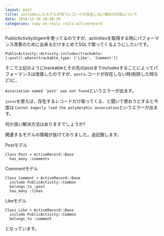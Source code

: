 ```yaml
---
layout: post
title: includesしたモデルが持つレコードが存在しない場合の対処について
date: 2014-12-30 10:49:39
categories: ruby-on-rails rails-activerecord
---
```

<!-- {% raw %} -->
<p>PublicActivityのgemを使ってるのですが、activitiesを取得する時にパフォーマンス改善のために出来るだけまとめてSQLで取ってくるようにしたいです。</p>

<pre><code>PublicActivity::Activity.includes(trackable: [:post]).where(trackable_type: ['Like', 'Comment'])
</code></pre>

<p>そこで上記のようにtrackableとその先のpostまでincludesすることによってパフォーマンスは改善したのですが、<code>post</code>レコードが存在しない時(削除した時など)に、</p>

<p><code>Association named 'post' was not found</code>というエラーが出ます。</p>

<p><code>joins</code>を使えば、存在するレコードだけ取ってくる、と聞いて使おうとすると今度は
<code>Cannot eagerly load the polymorphic association</code>というエラーが出ます。</p>

<p>何か良い解決方法はありますでしょうか?</p>

<p>関連するモデルの情報が抜けておりました。追記致します。</p>

<p>Postモデル</p>

<pre><code>Class Post &lt; ActiveRecord::Base
  has_many :comments
</code></pre>

<p>Commentモデル</p>

<pre><code>Class Comment &lt; ActiveRecord::Base
  include PublicActivity::Common 
  belongs_to :post
  has_many :likes
</code></pre>

<p>Likeモデル</p>

<pre><code>Class Like &lt; ActiveRecord::Base
  include PublicActivity::Common 
  belongs_to :comment
</code></pre>

<p>となっています。</p>
<!-- {% endraw %} -->
